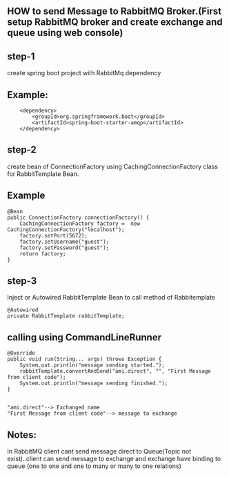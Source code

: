 HOW to send Message to RabbitMQ Broker.(First setup RabbitMQ broker and create exchange and queue using web console)
--------------------------------------------------------------------------------------------------------------------
step-1
--------
create spring boot project with RabbitMq dependency

Example:
-------
		<dependency>
			<groupId>org.springframework.boot</groupId>
			<artifactId>spring-boot-starter-amqp</artifactId>
		</dependency>
		
		
step-2
----------
create bean of ConnectionFactory using CachingConnectionFactory class for RabbitTemplate Bean.

Example
--------
		
	@Bean
	public ConnectionFactory connectionFactory() {
		CachingConnectionFactory factory =  new CachingConnectionFactory("localhost");
		factory.setPort(5672);
		factory.setUsername("guest");
		factory.setPassword("guest");
		return factory;
	}
	

step-3
------
Inject or Autowired	RabbitTemplate Bean to call method of Rabbitemplate

	@Autowired
	private RabbitTemplate rabbitTemplate;
	
calling using CommandLineRunner 
---------------------------

	@Override
	public void run(String... args) throws Exception {
		System.out.println("message sending started.");
		rabbitTemplate.convertAndSend("ami.direct", "", "First Message from client code");
		System.out.println("message sending finished.");
	}	
	
	
	"ami.direct"--> Exchanged name
	"First Message from client code"--> message to exchange
	
Notes:
--------
In RabbitMQ client cant send message direct to Queue(Topic not exist)..client can send message to exchange and exchange have binding to queue
(one to one and one to many or many to one relations)

	
	